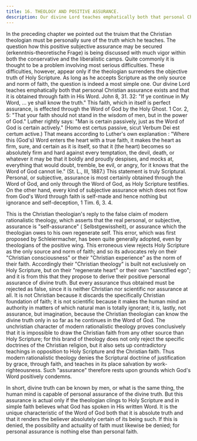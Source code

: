 ```yaml
---
title: 16. THEOLOGY AND POSITIVE ASSURANCE. 
description: Our divine Lord teaches emphatically both that personal Christian assurance exists and that it is obtained through faith in His Word.
---
```


In the preceding chapter we pointed out the truism that the Christian theologian must be personally sure of the truth which he teaches. The question how this positive subjective assurance may be secured (erkenntnis-theoretische Frage) is being discussed with much vigor within both the conservative and the liberalistic camps. Quite commonly it is thought to be a problem involving most serious difficulties. These difficulties, however, appear only if the theologian surrenders the objective truth of Holy Scripture. As long as he accepts Scripture as the only source and norm of faith, the question is indeed a most simple one. Our divine Lord teaches emphatically both that personal Christian assurance exists and that it is obtained through faith in His Word. John 8, 31. 32: "If ye continue in My Word, ... ye shall know the truth." This faith, which in itself is perfect assurance, is effected through the Word of God by the Holy Ghost. 1 Cor. 2, 5: "That your faith should not stand in the wisdom of men, but in the power of God." Luther rightly says: "Man is certain passively, just as the Word of God is certain actively." (Homo est certus passive, sicut Verbum Dei est certum active.) That means according to Luther's own explanation : "Where this (God's) Word enters the heart with a true faith, it makes the heart as firm, sure, and certain as it is itself, so that it (the heart) becomes so absolutely firm and hard against every temptation, the devil, death, or whatever it may be that it boldly and proudly despises, and mocks at, everything that would doubt, tremble, be evil, or angry, for it knows that the Word of God cannot lie." (St. L., III, 1887.) This statement is truly Scriptural. Personal, or subjective, assurance is most certainly obtained through the Word of God, and only through the Word of God, as Holy Scripture testifies. On the other hand, every kind of subjective assurance which does not flow from God's Word through faith is self-made and hence nothing but ignorance and self-deception, 1 Tim. 6, 3. 4.

This is the Christian theologian's reply to the false claim of modern rationalistic theology, which asserts that the real personal, or subjective, assurance is "self-assurance" ( Selbstgewissheit), or assurance which the theologian owes to his own regenerate self. This error, which was first proposed by Schleiermacher, has been quite generally adopted, even by theologians of the positive wing. This erroneous view rejects Holy Scripture as the only source and norm of faith; and so its advocates rely on their "Christian consciousness" or their "Christian experience" as the norm of their faith. Accordingly their "Christian theology" is built not exclusively on Holy Scripture, but on their "regenerate heart" or their own "sanctified ego"; and it is from this that they propose to derive their positive personal assurance of divine truth. But every assurance thus obtained must be rejected as false, since it is neither Christian nor scientific nor assurance at all. It is not Christian because it discards the specifically Christian foundation of faith; it is not scientific because it makes the human mind an authority in matters of which natural man is totally ignorant; it is, lastly, not assurance, but imagination, because the Christian theologian can know the divine truth only in so far as he continues in the Word of God. The unchristian character of modern rationalistic theology proves conclusively that it is impossible to draw the Christian faith from any other source than Holy Scripture; for this brand of theology does not only reject the specific doctrines of the Christian religion, but it also sets up contradictory teachings in opposition to Holy Scripture and the Christian faith. Thus modern rationalistic theology denies the Scriptural doctrine of justification by grace, through faith, and teaches in its place salvation by work-righteousness. Such "assurance" therefore rests upon grounds which God's Word positively condemns.

In short, divine truth can be known by men, or what is the same thing, the human mind is capable of personal assurance of the divine truth. But this assurance is actual only if the theologian clings to Holy Scripture and in simple faith believes what God has spoken in His written Word. It is the unique characteristic of the Word of God both that it is absolute truth and that it renders the believer absolutely certain of its being such. If this is denied, the possibility and actuality of faith must likewise be denied; for personal assurance is nothing else than personal faith.